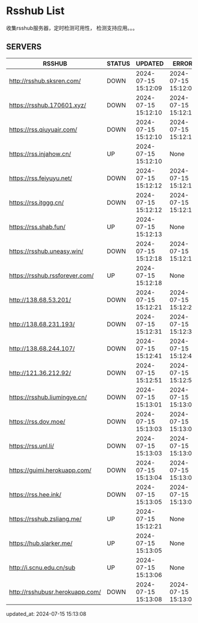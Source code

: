 # Rsshub List

收集rsshub服务器，定时检测可用性， 检测支持应用。。。


## SERVERS

|  RSSHUB   | STATUS  | UPDATED  | ERROR  | TWITTER |  
|  ----  | ----  | ----  | ----  | ---- |  
| http://rsshub.sksren.com/ | DOWN | 2024-07-15 15:12:09 | 2024-07-15 15:12:09 |  
| https://rsshub.170601.xyz/ | DOWN | 2024-07-15 15:12:10 | 2024-07-15 15:12:10 |  
| https://rss.qiuyuair.com/ | DOWN | 2024-07-15 15:12:10 | 2024-07-15 15:12:10 |  
| https://rss.injahow.cn/ | UP | 2024-07-15 15:12:10 | None ||  
| https://rss.feiyuyu.net/ | DOWN | 2024-07-15 15:12:12 | 2024-07-15 15:12:12 |  
| https://rss.itggg.cn/ | DOWN | 2024-07-15 15:12:12 | 2024-07-15 15:12:12 |  
| https://rss.shab.fun/ | UP | 2024-07-15 15:12:13 | None ||  
| https://rsshub.uneasy.win/ | DOWN | 2024-07-15 15:12:18 | 2024-07-15 15:12:18 |  
| https://rsshub.rssforever.com/ | UP | 2024-07-15 15:12:18 | None ||  
| http://138.68.53.201/ | DOWN | 2024-07-15 15:12:21 | 2024-07-15 15:12:21 |  
| http://138.68.231.193/ | DOWN | 2024-07-15 15:12:31 | 2024-07-15 15:12:31 |  
| http://138.68.244.107/ | DOWN | 2024-07-15 15:12:41 | 2024-07-15 15:12:41 |  
| http://121.36.212.92/ | DOWN | 2024-07-15 15:12:51 | 2024-07-15 15:12:51 |  
| https://rsshub.liumingye.cn/ | DOWN | 2024-07-15 15:13:01 | 2024-07-15 15:13:01 |  
| https://rss.dov.moe/ | DOWN | 2024-07-15 15:13:03 | 2024-07-15 15:13:03 |  
| https://rss.unl.li/ | DOWN | 2024-07-15 15:13:03 | 2024-07-15 15:13:03 |  
| https://guimi.herokuapp.com/ | DOWN | 2024-07-15 15:13:04 | 2024-07-15 15:13:04 |  
| https://rss.hee.ink/ | DOWN | 2024-07-15 15:13:05 | 2024-07-15 15:13:05 |  
| https://rsshub.zsliang.me/ | UP | 2024-07-15 15:12:21 | None |OK|  
| https://hub.slarker.me/ | UP | 2024-07-15 15:13:05 | None ||  
| http://i.scnu.edu.cn/sub | UP | 2024-07-15 15:13:06 | None ||  
| http://rsshubusr.herokuapp.com/ | DOWN | 2024-07-15 15:13:08 | 2024-07-15 15:13:08 |  
  

updated_at: 2024-07-15 15:13:08  

